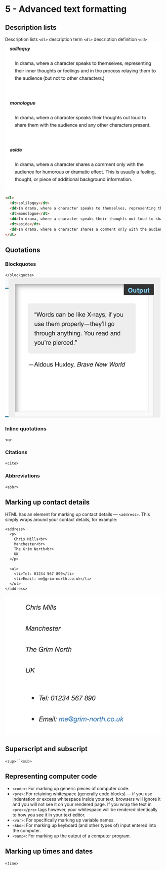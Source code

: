 # 5 - Advanced text formatting
## Description lists
Description lists `<dl>`
description term `<dt>`
description definition `<dd>`
![-w522](media/15887554147598/15887559935966.jpg)

```html
<dl>
  <dt>soliloquy</dt>
  <dd>In drama, where a character speaks to themselves, representing their inner thoughts or feelings and in the process relaying them to the audience (but not to other characters.)</dd>
  <dt>monologue</dt>
  <dd>In drama, where a character speaks their thoughts out loud to share them with the audience and any other characters present.</dd>
  <dt>aside</dt>
  <dd>In drama, where a character shares a comment only with the audience for humorous or dramatic effect. This is usually a feeling, thought, or piece of additional background information.</dd>
</dl>
```

## Quotations
### Blockquotes
`</blockquote>`
![-w452](media/15887554147598/15887562753406.jpg)
### Inline quotations
`<q>`
### Citations
`<cite>`
### Abbreviations
`<abbr>` 

## Marking up contact details
HTML has an element for marking up contact details — `<address>`. This simply wraps around your contact details, for example:
```
<address>
  <p>
    Chris Mills<br>
    Manchester<br>
    The Grim North<br>
    UK
  </p>

  <ul>
    <li>Tel: 01234 567 890</li>
    <li>Email: me@grim-north.co.uk</li>
  </ul>
</address>
```
![-w371](media/15887554147598/15887564705587.jpg)

## Superscript and subscript
`<sup>``<sub>`

## Representing computer code
- `<code>`: For marking up generic pieces of computer code.
- `<pre>`: For retaining whitespace (generally code blocks) — if you use indentation or excess whitespace inside your text, browsers will ignore it and you will not see it on your rendered page. If you wrap the text in `<pre></pre>` tags however, your whitespace will be rendered identically to how you see it in your text editor.
- `<var>`: For specifically marking up variable names.
- `<kbd>`: For marking up keyboard (and other types of) input entered into the computer.
- `<samp>`: For marking up the output of a computer program.

## Marking up times and dates
`<time>`